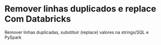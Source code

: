 # Remover linhas duplicados e replace Com Databricks
 Remover linhas duplicadas, substituir (replace) valores na strings/SQL e PySpark
